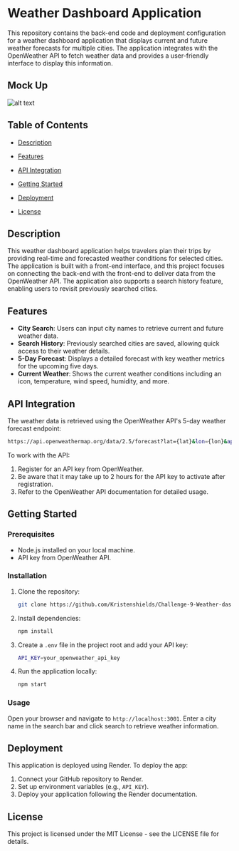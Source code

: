 # Weather Dashboard Application


This repository contains the back-end code and deployment configuration for a weather dashboard application that displays current and future weather forecasts for multiple cities. The application integrates with the OpenWeather API to fetch weather data and provides a user-friendly interface to display this information.

## Mock Up
![alt text](<Screenshot 2024-11-16 at 2.24.18 PM.png>)


## Table of Contents
- [Description](#description)

- [Features](#features)
- [API Integration](#api-integration)
- [Getting Started](#getting-started)
- [Deployment](#deployment)
- [License](#license)

## Description
This weather dashboard application helps travelers plan their trips by providing real-time and forecasted weather conditions for selected cities. The application is built with a front-end interface, and this project focuses on connecting the back-end with the front-end to deliver data from the OpenWeather API. The application also supports a search history feature, enabling users to revisit previously searched cities.



## Features
- **City Search**: Users can input city names to retrieve current and future weather data.
- **Search History**: Previously searched cities are saved, allowing quick access to their weather details.
- **5-Day Forecast**: Displays a detailed forecast with key weather metrics for the upcoming five days.
- **Current Weather**: Shows the current weather conditions including an icon, temperature, wind speed, humidity, and more.

## API Integration
The weather data is retrieved using the OpenWeather API's 5-day weather forecast endpoint:
```bash
https://api.openweathermap.org/data/2.5/forecast?lat={lat}&lon={lon}&appid={API key}
```
To work with the API:
1. Register for an API key from OpenWeather.
2. Be aware that it may take up to 2 hours for the API key to activate after registration.
3. Refer to the OpenWeather API documentation for detailed usage.

## Getting Started

### Prerequisites
- Node.js installed on your local machine.
- API key from OpenWeather API.

### Installation
1. Clone the repository:
    ```bash
    git clone https://github.com/Kristenshields/Challenge-9-Weather-dashboard.git
    ```
2. Install dependencies:
    ```bash
    npm install
    ```
3. Create a `.env` file in the project root and add your API key:
    ```bash
    API_KEY=your_openweather_api_key
    ```
4. Run the application locally:
    ```bash
    npm start
    ```

### Usage
Open your browser and navigate to `http://localhost:3001`. Enter a city name in the search bar and click search to retrieve weather information.

## Deployment
This application is deployed using Render. To deploy the app:
1. Connect your GitHub repository to Render.
2. Set up environment variables (e.g., `API_KEY`).
3. Deploy your application following the Render documentation.

## License
This project is licensed under the MIT License - see the LICENSE file for details.


